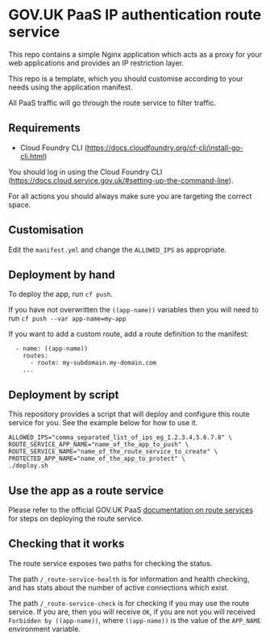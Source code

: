 # GOV.UK PaaS IP authentication route service

This repo contains a simple Nginx application which acts as a proxy for your
web applications and provides an IP restriction layer.

This repo is a template, which you should customise according to your needs
using the application manifest.

All PaaS traffic will go through the route service to filter traffic.

## Requirements

* Cloud Foundry CLI (https://docs.cloudfoundry.org/cf-cli/install-go-cli.html)

You should log in using the Cloud Foundry CLI
(https://docs.cloud.service.gov.uk/#setting-up-the-command-line).

For all actions you should always make sure you are targeting the correct
space.

## Customisation

Edit the `manifest.yml` and change the `ALLOWED_IPS` as appropriate.

## Deployment by hand

To deploy the app, run `cf push`.

If you have not overwritten the `((app-name))` variables then you will need to
run `cf push --var app-name=my-app`

If you want to add a custom route, add a route definition to the manifest:

``` applications:
  - name: ((app-name))
    routes:
      - route: my-subdomain.my-domain.com
    ...
```

## Deployment by script

This repository provides a script that will deploy and configure this route service for you. See the example below for how to use it.

```shell script
ALLOWED_IPS="comma_separated_list_of_ips_eg_1.2.3.4,5.6.7.8" \
ROUTE_SERVICE_APP_NAME="name_of_the_app_to_push" \
ROUTE_SERVICE_NAME="name_of_the_route_service_to_create" \
PROTECTED_APP_NAME="name_of_the_app_to_protect" \
./deploy.sh
```

## Use the app as a route service

Please refer to the official GOV.UK PaaS
[documentation on route services](https://docs.cloud.service.gov.uk/deploying_services/route_services/#user-provided-route-services)
for steps on deploying the route service.

## Checking that it works

The route service exposes two paths for checking the status.

The path `/_route-service-health` is for information and health checking, and
has stats about the number of active connections which exist.

The path `/_route-service-check` is for checking if you may use the route
service. If you are, then you will receive `OK`, if you are not you will
received `Forbidden by ((app-name))`, where `((app-name))` is the value of the
`APP_NAME` environment variable.
